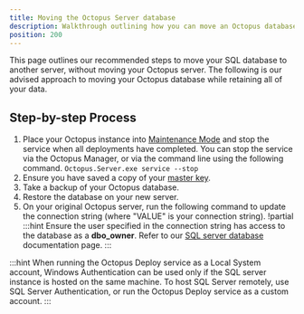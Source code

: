 ```yaml
---
title: Moving the Octopus Server database
description: Walkthrough outlining how you can move an Octopus database from one server to another.
position: 200
---
```


This page outlines our recommended steps to move your SQL database to another server, without moving your Octopus server. The following is our advised approach to moving your Octopus database while retaining all of your data.

## Step-by-step Process
1. Place your Octopus instance into [Maintenance Mode](/docs/administration/upgrading/maintenance-mode.md) and stop the service when all deployments have completed. You can stop the service via the Octopus Manager, or via the command line using the following command.
`Octopus.Server.exe service --stop`
2. Ensure you have saved a copy of your [master key](/docs/administration/security/data-encryption.md#Securityandencryption-YourMasterKey).
3. Take a backup of your Octopus database.
4. Restore the database on your new server.
5. On your original Octopus server, run the following command to update the connection string (where "VALUE" is your connection string).
!partial <connectionstring>
:::hint
Ensure the user specified in the connection string has access to the database as a **dbo_owner**. Refer to our [SQL server database](/docs/installation/sql-server-database.md) documentation page.
:::

:::hint
When running the Octopus Deploy service as a Local System account, Windows Authentication can be used only if the SQL server instance is hosted on the same machine. To host SQL Server remotely, use SQL Server Authentication, or run the Octopus Deploy service as a custom account.
:::

